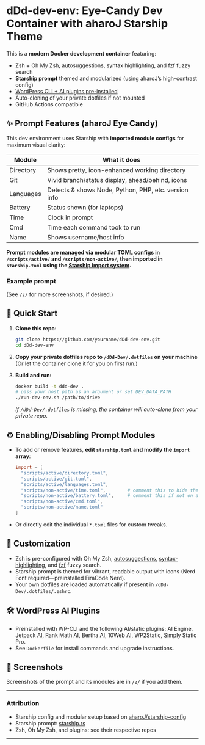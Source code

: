 # dDd-dev-env: Eye-Candy Dev Container with aharoJ Starship Theme

This is a **modern Docker development container** featuring:
- Zsh + Oh My Zsh, autosuggestions, syntax highlighting, and fzf fuzzy search
- **Starship prompt** themed and modularized (using aharoJ’s high-contrast config)
- [WordPress CLI + AI plugins pre-installed](#wordpress-ai-plugins)
- Auto-cloning of your private dotfiles if not mounted
- GitHub Actions compatible

## ✨ Prompt Features (aharoJ Eye Candy)

This dev environment uses Starship with **imported module configs** for maximum visual clarity:

| Module      | What it does                                             |
|-------------|---------------------------------------------------------|
| Directory   | Shows pretty, icon-enhanced working directory           |
| Git         | Vivid branch/status display, ahead/behind, icons        |
| Languages   | Detects & shows Node, Python, PHP, etc. version info    |
| Battery     | Status shown (for laptops)                              |
| Time        | Clock in prompt                                         |
| Cmd         | Time each command took to run                           |
| Name        | Shows username/host info                                |

**Prompt modules are managed via modular TOML configs in `/scripts/active/` and `/scripts/non-active/`, then imported in `starship.toml` using the [Starship import system](https://starship.rs/config/#importing-other-configs).**

### Example prompt

(See `/z/` for more screenshots, if desired.)

## 🐳 Quick Start

1. **Clone this repo:**
   ```sh
   git clone https://github.com/yourname/dDd-dev-env.git
   cd dDd-dev-env
   ```

2. **Copy your private dotfiles repo to `/dDd-Dev/.dotfiles` on your machine**  
   (Or let the container clone it for you on first run.)

3. **Build and run:**
   ```sh
   docker build -t ddd-dev .
   # pass your host path as an argument or set DEV_DATA_PATH
   ./run-dev-env.sh /path/to/drive
   ```

   *If `/dDd-Dev/.dotfiles` is missing, the container will auto-clone from your private repo.*

## ⚙️ Enabling/Disabling Prompt Modules

- To add or remove features, **edit `starship.toml` and modify the `import` array**:
  ```toml
  import = [
    "scripts/active/directory.toml",
    "scripts/active/git.toml",
    "scripts/active/languages.toml",
    "scripts/non-active/time.toml",        # comment this to hide the clock
    "scripts/non-active/battery.toml",     # comment this if not on a laptop
    "scripts/non-active/cmd.toml",
    "scripts/non-active/name.toml"
  ]
  ```
- Or directly edit the individual `*.toml` files for custom tweaks.

## 📝 Customization

- Zsh is pre-configured with Oh My Zsh, [autosuggestions](https://github.com/zsh-users/zsh-autosuggestions), [syntax-highlighting](https://github.com/zsh-users/zsh-syntax-highlighting), and [fzf](https://github.com/junegunn/fzf) fuzzy search.
- Starship prompt is themed for vibrant, readable output with icons (Nerd Font required—preinstalled FiraCode Nerd).
- Your own dotfiles are loaded automatically if present in `/dDd-Dev/.dotfiles/.zshrc`.

## 🛠️ WordPress AI Plugins

- Preinstalled with WP-CLI and the following AI/static plugins: AI Engine, Jetpack AI, Rank Math AI, Bertha AI, 10Web AI, WP2Static, Simply Static Pro.
- See `Dockerfile` for install commands and upgrade instructions.

## 🚀 Screenshots

Screenshots of the prompt and its modules are in `/z/` if you add them.

---

### Attribution

- Starship config and modular setup based on [aharoJ/starship-config](https://github.com/aharoJ/starship-config)
- Starship prompt: [starship.rs](https://starship.rs/)
- Zsh, Oh My Zsh, and plugins: see their respective repos

---
